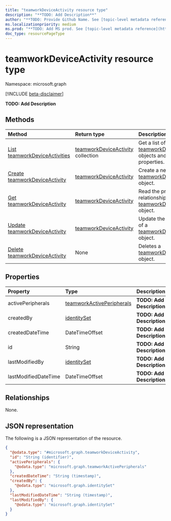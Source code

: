 ```yaml
---
title: "teamworkDeviceActivity resource type"
description: "**TODO: Add Description**"
author: "**TODO: Provide Github Name. See [topic-level metadata reference](https://msgo.azurewebsites.net/add/document/guidelines/metadata.html#topic-level-metadata)**"
ms.localizationpriority: medium
ms.prod: "**TODO: Add MS prod. See [topic-level metadata reference](https://msgo.azurewebsites.net/add/document/guidelines/metadata.html#topic-level-metadata)**"
doc_type: resourcePageType
---
```


# teamworkDeviceActivity resource type

Namespace: microsoft.graph

[!INCLUDE [beta-disclaimer](../../includes/beta-disclaimer.md)]

**TODO: Add Description**

## Methods
|Method|Return type|Description|
|:---|:---|:---|
|[List teamworkDeviceActivities](../api/teamworkdeviceactivity-list.md)|[teamworkDeviceActivity](../resources/teamworkdeviceactivity.md) collection|Get a list of the [teamworkDeviceActivity](../resources/teamworkdeviceactivity.md) objects and their properties.|
|[Create teamworkDeviceActivity](../api/teamworkdevice-post-activity.md)|[teamworkDeviceActivity](../resources/teamworkdeviceactivity.md)|Create a new [teamworkDeviceActivity](../resources/teamworkdeviceactivity.md) object.|
|[Get teamworkDeviceActivity](../api/teamworkdeviceactivity-get.md)|[teamworkDeviceActivity](../resources/teamworkdeviceactivity.md)|Read the properties and relationships of a [teamworkDeviceActivity](../resources/teamworkdeviceactivity.md) object.|
|[Update teamworkDeviceActivity](../api/teamworkdeviceactivity-update.md)|[teamworkDeviceActivity](../resources/teamworkdeviceactivity.md)|Update the properties of a [teamworkDeviceActivity](../resources/teamworkdeviceactivity.md) object.|
|[Delete teamworkDeviceActivity](../api/teamworkdeviceactivity-delete.md)|None|Deletes a [teamworkDeviceActivity](../resources/teamworkdeviceactivity.md) object.|

## Properties
|Property|Type|Description|
|:---|:---|:---|
|activePeripherals|[teamworkActivePeripherals](../resources/teamworkactiveperipherals.md)|**TODO: Add Description**|
|createdBy|[identitySet](../resources/identityset.md)|**TODO: Add Description**|
|createdDateTime|DateTimeOffset|**TODO: Add Description**|
|id|String|**TODO: Add Description**|
|lastModifiedBy|[identitySet](../resources/identityset.md)|**TODO: Add Description**|
|lastModifiedDateTime|DateTimeOffset|**TODO: Add Description**|

## Relationships
None.

## JSON representation
The following is a JSON representation of the resource.
<!-- {
  "blockType": "resource",
  "keyProperty": "id",
  "@odata.type": "microsoft.graph.teamworkDeviceActivity",
  "openType": false
}
-->
``` json
{
  "@odata.type": "#microsoft.graph.teamworkDeviceActivity",
  "id": "String (identifier)",
  "activePeripherals": {
    "@odata.type": "microsoft.graph.teamworkActivePeripherals"
  },
  "createdDateTime": "String (timestamp)",
  "createdBy": {
    "@odata.type": "microsoft.graph.identitySet"
  },
  "lastModifiedDateTime": "String (timestamp)",
  "lastModifiedBy": {
    "@odata.type": "microsoft.graph.identitySet"
  }
}
```

